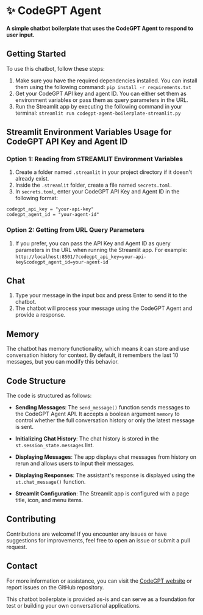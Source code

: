 # ✨ CodeGPT Agent
#### A simple chatbot boilerplate that uses the CodeGPT Agent to respond to user input.

## Getting Started

To use this chatbot, follow these steps:

1. Make sure you have the required dependencies installed. You can install them using the following command: `pip install -r requirements.txt`
2. Get your CodeGPT API key and agent ID. You can either set them as environment variables or pass them as query parameters in the URL.
3. Run the Streamlit app by executing the following command in your terminal: `streamlit run codegpt-agent-boilerplate-streamlit.py`

## Streamlit Environment Variables Usage for CodeGPT API Key and Agent ID

### Option 1: Reading from STREAMLIT Environment Variables
1. Create a folder named `.streamlit` in your project directory if it doesn't already exist.
2. Inside the `.streamlit` folder, create a file named `secrets.toml`.
3. In `secrets.toml`, enter your CodeGPT API Key and Agent ID in the following format:
```
codegpt_api_key = "your-api-key"
codegpt_agent_id = "your-agent-id"
```

### Option 2: Getting from URL Query Parameters
1. If you prefer, you can pass the API Key and Agent ID as query parameters in the URL when running the Streamlit app. For example: `http://localhost:8501/?codegpt_api_key=your-api-key&codegpt_agent_id=your-agent-id`



## Chat

1. Type your message in the input box and press Enter to send it to the chatbot.
2. The chatbot will process your message using the CodeGPT Agent and provide a response.

## Memory

The chatbot has memory functionality, which means it can store and use conversation history for context. By default, it remembers the last 10 messages, but you can modify this behavior.

## Code Structure

The code is structured as follows:

- **Sending Messages**: The `send_message()` function sends messages to the CodeGPT Agent API. It accepts a boolean argument `memory` to control whether the full conversation history or only the latest message is sent.

- **Initializing Chat History**: The chat history is stored in the `st.session_state.messages` list.

- **Displaying Messages**: The app displays chat messages from history on rerun and allows users to input their messages.

- **Displaying Responses**: The assistant's response is displayed using the `st.chat_message()` function.

- **Streamlit Configuration**: The Streamlit app is configured with a page title, icon, and menu items.

## Contributing

Contributions are welcome! If you encounter any issues or have suggestions for improvements, feel free to open an issue or submit a pull request.

## Contact

For more information or assistance, you can visit the [CodeGPT website](https://codegpt.co) or report issues on the GitHub repository.

This chatbot boilerplate is provided as-is and can serve as a foundation for test or building your own conversational applications.
